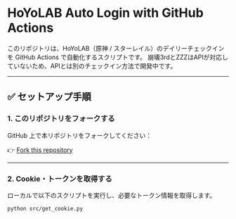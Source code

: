 # HoYoLAB Auto Login with GitHub Actions

このリポジトリは、HoYoLAB（原神 / スターレイル）のデイリーチェックインを GitHub Actions で自動化するスクリプトです。
崩壊3rdとZZZはAPIが対応していないため、APIとは別のチェックイン方法で開発中です。

---

## ✅ セットアップ手順

### 1. このリポジトリをフォークする

GitHub 上で本リポジトリをフォークしてください：

👉 [Fork this repository](https://github.com/kuromame00x/hoyolab_Auto_Login_withGithubActions)

---

### 2. Cookie・トークンを取得する

ローカルで以下のスクリプトを実行し、必要なトークン情報を取得します。

```bash
python src/get_cookie.py
